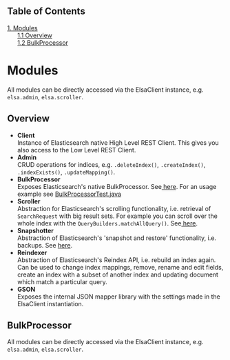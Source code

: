 ## Table of Contents
[1. Modules](#modules)<br>
&nbsp;&nbsp;&nbsp;&nbsp;&nbsp;&nbsp;[1.1 Overview](#overview)<br>
&nbsp;&nbsp;&nbsp;&nbsp;&nbsp;&nbsp;[1.2 BulkProcessor](#bulkprocessor)<br>
# Modules

All modules can be directly accessed via the ElsaClient instance, e.g. `elsa.admin`, `elsa.scroller`.

## Overview

* **Client**<br>
Instance of Elasticsearch native High Level REST Client. This gives you also access to the Low Level REST Client.
* **Admin**<br>
CRUD operations for indices, e.g. `.deleteIndex()`, `.createIndex()`, `.indexExists()`, `.updateMapping()`.
* **BulkProcessor**<br>
Exposes Elasticsearch's native BulkProcessor. See[ here](https://www.elastic.co/guide/en/elasticsearch/client/java-api/current/java-docs-bulk-processor.html). For an usage example see [BulkProcessorTest.java](/src/test/java/bulkprocessor/BulkProcessorTest.java)
* **Scroller**<br>
Abstraction for Elasticsearch's scrolling functionality, i.e. retrieval of `SearchRequest` with big result sets. For example you can scroll over the whole index with the `QueryBuilders.matchAllQuery()`. See[ here](https://www.elastic.co/guide/en/elasticsearch/reference/current/search-request-scroll.html).
* **Snapshotter**<br>
Abstraction of Elasticsearch's 'snapshot and restore' functionality, i.e. backups. See [ here](https://www.elastic.co/guide/en/elasticsearch/reference/current/modules-snapshots.html).
* **Reindexer**<br>
Abstraction of Elasticsearch's Reindex API, i.e. rebuild an index again. Can be used to change index mappings,  remove, rename and edit fields, create an index with a subset of another index and updating document which match a particular query.
* **GSON**<br>
Exposes the internal JSON mapper library with the settings made in the ElsaClient instantiation.


## BulkProcessor

All modules can be directly accessed via the ElsaClient instance, e.g. `elsa.admin`, `elsa.scroller`.

